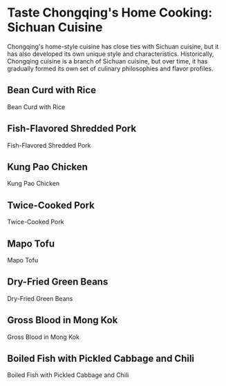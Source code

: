 # Taste Chongqing's Home Cooking: Sichuan Cuisine

Chongqing's home-style cuisine has close ties with Sichuan cuisine, but it has also developed its own unique style and characteristics. Historically, Chongqing cuisine is a branch of Sichuan cuisine, but over time, it has gradually formed its own set of culinary philosophies and flavor profiles.

## Bean Curd with Rice

<Chinese word="豆花饭">
<template #pinyin>dòu huā fàn</template>
Bean Curd with Rice
</Chinese>

## Fish-Flavored Shredded Pork

<Chinese word="鱼香肉丝">
<template #pinyin>yú xiāng ròu sī</template>
Fish-Flavored Shredded Pork
</Chinese>

## Kung Pao Chicken

<Chinese word="宫保鸡丁">
<template #pinyin>gōng bǎo jī dīng</template>
Kung Pao Chicken
</Chinese>

## Twice-Cooked Pork

<Chinese word="回锅肉">
<template #pinyin>huí guō ròu</template>
Twice-Cooked Pork
</Chinese>

## Mapo Tofu

<Chinese word="麻婆豆腐">
<template #pinyin>má pó dòu fǔ</template>
Mapo Tofu
</Chinese>

## Dry-Fried Green Beans

<Chinese word="干煸四季豆">
<template #pinyin>gān biān sì jì dòu</template>
Dry-Fried Green Beans
</Chinese>

## Gross Blood in Mong Kok

<Chinese word="毛血旺">
<template #pinyin>máo xuè wàng</template>
Gross Blood in Mong Kok
</Chinese>

## Boiled Fish with Pickled Cabbage and Chili

<Chinese word="酸菜鱼">
<template #pinyin>suān cài yú</template>
Boiled Fish with Pickled Cabbage and Chili
</Chinese>
